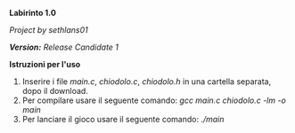 **Labirinto 1.0**



*Project by sethlans01* 

*__Version:__ Release Candidate 1*


**Istruzioni per l'uso**
1. Inserire i file *main.c*, *chiodolo.c*, *chiodolo.h* in una cartella separata, dopo il download.
2. Per compilare usare il seguente comando:
   *gcc main.c chiodolo.c -lm -o main* 
3. Per lanciare il gioco usare il seguente comando:
   *./main* 
